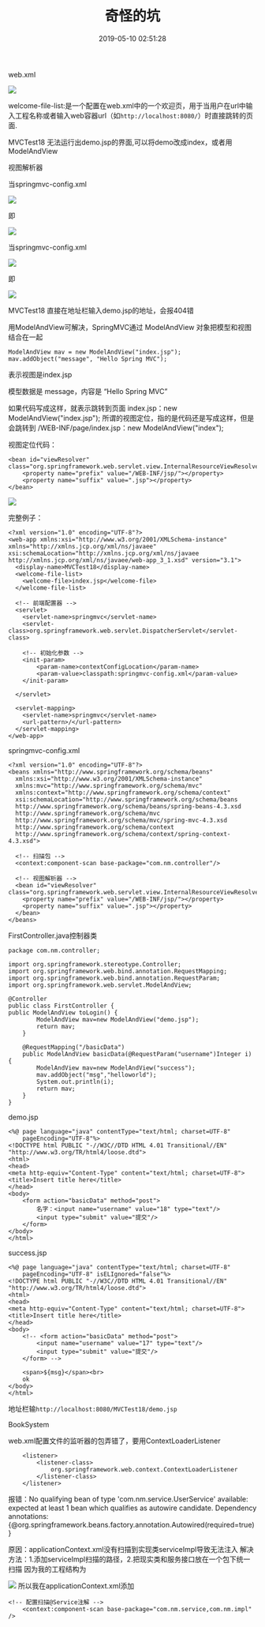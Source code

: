 ﻿---
title: 奇怪的坑
categories: SSM
date: 2019-05-10 02:51:28
tags:
  - SSM
---

web.xml

![](https://dbnewyouth.oss-cn-zhangjiakou.aliyuncs.com/images/1556818583425.PNG?Expires=1872177944&OSSAccessKeyId=LTAI91SeAmgnTkb9&Signature=SlrPdaTzzBWn9JTs54sWUBavJk4%3D)

welcome-file-list:是一个配置在web.xml中的一个欢迎页，用于当用户在url中输入工程名称或者输入web容器url（如`http://localhost:8080/`）时直接跳转的页面. 

MVCTest18 无法运行出demo.jsp的界面,可以将demo改成index，或者用ModelAndView

视图解析器

当springmvc-config.xml

![](https://dbnewyouth.oss-cn-zhangjiakou.aliyuncs.com/images/1556818947204.PNG?Expires=1872177976&OSSAccessKeyId=LTAI91SeAmgnTkb9&Signature=JtOPXO7VkvyYKPLrBe6TWyLtUM8%3D)

即

![](https://dbnewyouth.oss-cn-zhangjiakou.aliyuncs.com/images/1556818442352.PNG?Expires=1872178066&OSSAccessKeyId=LTAI91SeAmgnTkb9&Signature=zhDoLASMwIozWGibZOe6V9BCo04%3D)

当springmvc-config.xml

![](https://dbnewyouth.oss-cn-zhangjiakou.aliyuncs.com/images/1556818859204.PNG?Expires=1872178018&OSSAccessKeyId=LTAI91SeAmgnTkb9&Signature=plcrOyRkV6ZZBJkJaZSaJeYCIC8%3D)

即

![](https://dbnewyouth.oss-cn-zhangjiakou.aliyuncs.com/images/1556818643682.PNG?Expires=1872178041&OSSAccessKeyId=LTAI91SeAmgnTkb9&Signature=HdiXMCNYmfvFig1ZgHaib8RMfBw%3D)

MVCTest18 直接在地址栏输入demo.jsp的地址，会报404错

用ModelAndView可解决，SpringMVC通过 ModelAndView 对象把模型和视图结合在一起
```
ModelAndView mav = new ModelAndView("index.jsp");
mav.addObject("message", "Hello Spring MVC");
```
表示视图是index.jsp

模型数据是 message，内容是 “Hello Spring MVC”

如果代码写成这样，就表示跳转到页面 index.jsp：new ModelAndView("index.jsp");
所谓的视图定位，指的是代码还是写成这样，但是会跳转到 /WEB-INF/page/index.jsp：new ModelAndView("index");

视图定位代码：
```
<bean id="viewResolver" class="org.springframework.web.servlet.view.InternalResourceViewResolver">
  	<property name="prefix" value="/WEB-INF/jsp/"></property>
  	<property name="suffix" value=".jsp"></property>
</bean>
```

![](https://dbnewyouth.oss-cn-zhangjiakou.aliyuncs.com/images/1556818950253.PNG?Expires=1872178091&OSSAccessKeyId=LTAI91SeAmgnTkb9&Signature=3XU6IDMq%2FHR%2BOIGIWAyY4YFhyFA%3D)

完整例子：
```
<?xml version="1.0" encoding="UTF-8"?>
<web-app xmlns:xsi="http://www.w3.org/2001/XMLSchema-instance" xmlns="http://xmlns.jcp.org/xml/ns/javaee" xsi:schemaLocation="http://xmlns.jcp.org/xml/ns/javaee http://xmlns.jcp.org/xml/ns/javaee/web-app_3_1.xsd" version="3.1">
  <display-name>MVCTest18</display-name>
  <welcome-file-list>
    <welcome-file>index.jsp</welcome-file>
  </welcome-file-list>
  
  <!-- 前端配置器 -->
  <servlet>
  	<servlet-name>springmvc</servlet-name>
  	<servlet-class>org.springframework.web.servlet.DispatcherServlet</servlet-class>
  	
  	<!-- 初始化参数 -->
  	<init-param>
  		<param-name>contextConfigLocation</param-name>
  		<param-value>classpath:springmvc-config.xml</param-value>
  	</init-param>
  	
  </servlet>
  
  <servlet-mapping>
  	<servlet-name>springmvc</servlet-name>
  	<url-pattern>/</url-pattern>
  </servlet-mapping>
</web-app>
```

springmvc-config.xml
```
<?xml version="1.0" encoding="UTF-8"?>
<beans xmlns="http://www.springframework.org/schema/beans"
  xmlns:xsi="http://www.w3.org/2001/XMLSchema-instance"
  xmlns:mvc="http://www.springframework.org/schema/mvc"
  xmlns:context="http://www.springframework.org/schema/context"
  xsi:schemaLocation="http://www.springframework.org/schema/beans
  http://www.springframework.org/schema/beans/spring-beans-4.3.xsd
  http://www.springframework.org/schema/mvc 
  http://www.springframework.org/schema/mvc/spring-mvc-4.3.xsd
  http://www.springframework.org/schema/context 
  http://www.springframework.org/schema/context/spring-context-4.3.xsd">
  
  <!-- 扫描包 -->
  <context:component-scan base-package="com.nm.controller"/>
  
  <!-- 视图解析器 -->
  <bean id="viewResolver" class="org.springframework.web.servlet.view.InternalResourceViewResolver">
  	<property name="prefix" value="/WEB-INF/jsp/"></property>
  	<property name="suffix" value=".jsp"></property>
  </bean>
</beans>
```

FirstController.java控制器类
```
package com.nm.controller;

import org.springframework.stereotype.Controller;
import org.springframework.web.bind.annotation.RequestMapping;
import org.springframework.web.bind.annotation.RequestParam;
import org.springframework.web.servlet.ModelAndView;

@Controller
public class FirstController {
public ModelAndView toLogin() {
		ModelAndView mav=new ModelAndView("demo.jsp");
		return mav;
	}
	
	@RequestMapping("/basicData")
	public ModelAndView basicData(@RequestParam("username")Integer i) {
		ModelAndView mav=new ModelAndView("success");
		mav.addObject("msg","helloworld");
		System.out.println(i);
		return mav;
	}
}
```

demo.jsp
```
<%@ page language="java" contentType="text/html; charset=UTF-8"
    pageEncoding="UTF-8"%>
<!DOCTYPE html PUBLIC "-//W3C//DTD HTML 4.01 Transitional//EN" "http://www.w3.org/TR/html4/loose.dtd">
<html>
<head>
<meta http-equiv="Content-Type" content="text/html; charset=UTF-8">
<title>Insert title here</title>
</head>
<body>
	<form action="basicData" method="post">
		名字：<input name="username" value="18" type="text"/>
		<input type="submit" value="提交"/>
	</form>
</body>
</html>
```

success.jsp
```
<%@ page language="java" contentType="text/html; charset=UTF-8"
    pageEncoding="UTF-8" isELIgnored="false"%>
<!DOCTYPE html PUBLIC "-//W3C//DTD HTML 4.01 Transitional//EN" "http://www.w3.org/TR/html4/loose.dtd">
<html>
<head>
<meta http-equiv="Content-Type" content="text/html; charset=UTF-8">
<title>Insert title here</title>
</head>
<body>
	<!-- <form action="basicData" method="post">
		<input name="username" value="17" type="text"/>
		<input type="submit" value="提交"/>
	</form> -->
	
	<span>${msg}</span><br>
	ok
</body>
</html>
```
地址栏输`http://localhost:8080/MVCTest18/demo.jsp`


BookSystem

web.xml配置文件的监听器的包弄错了，要用ContextLoaderListener
```
	<listener>
		<listener-class>
			org.springframework.web.context.ContextLoaderListener
		</listener-class>
	</listener>
```

报错：No qualifying bean of type 'com.nm.service.UserService' available: expected at least 1 bean which qualifies as autowire candidate. Dependency annotations: {@org.springframework.beans.factory.annotation.Autowired(required=true)}

原因：applicationContext.xml没有扫描到实现类serviceImpl导致无法注入
解决方法：1.添加serviceImpl扫描的路径，2.把现实类和服务接口放在一个包下统一扫描
因为我的工程结构为

![](https://dbnewyouth.oss-cn-zhangjiakou.aliyuncs.com/images/1557163980111.PNG?Expires=1872523860&OSSAccessKeyId=LTAI91SeAmgnTkb9&Signature=nEwID7xh4QqFX0DHvTJdqzGGEqA%3D)
所以我在applicationContext.xml添加

```
<!-- 配置扫描@Service注解 -->
	<context:component-scan base-package="com.nm.service,com.nm.impl" />
```